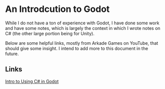 # An Introdcution to Godot

While I do not have a ton of experience with Godot, I have done some work and have some notes, which is largely the context in which I wrote notes on C# (the other large portion being for Unity).

Below are some helpful links, mostly from Arkade Games on YouTube, that should give some insight. I intend to add more to this document in the future.


## Links

[Intro to Using C# in Godot](https://www.youtube.com/watch?v=ZQxFIIZwYCY&list=PLPBh-OAL5_J6pgk6TDmOF750BF8Q6RVdt)